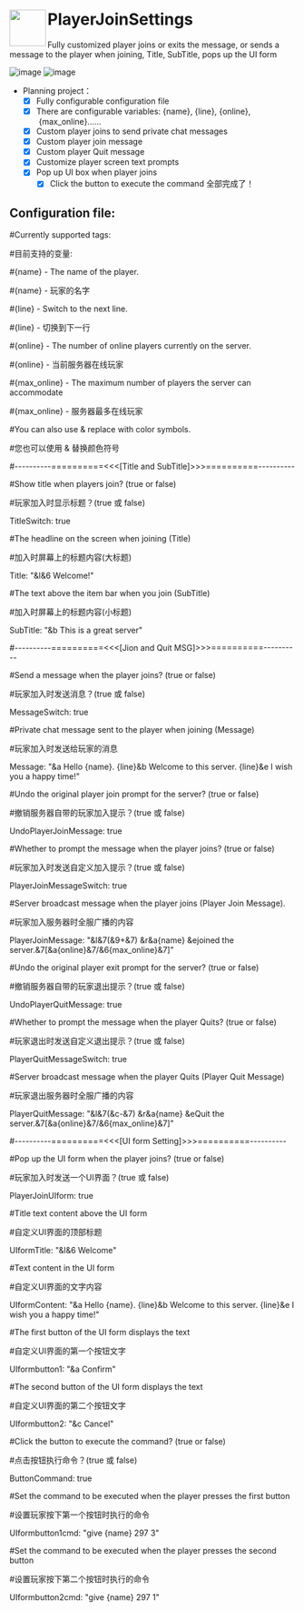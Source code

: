 <h1>PlayerJoinSettings<img src="https://github.com/Anders233/PlayerJoinSettings/blob/master/icon.png" height="64" width="64" align="left"></img></h1>

Fully customized player joins or exits the message, 
or sends a message to the player when joining, Title, SubTitle, pops up the UI form

![image](https://github.com/Anders233/PlayerJoinSettings/blob/master/Demonstration.png)
![image](https://github.com/Anders233/PlayerJoinSettings/blob/master/Demonstration1.png)

- Planning project：
  - [x] Fully configurable configuration file
  - [x] There are configurable variables: {name}, {line}, {online},
 {max_online}......
  - [x]	Custom player joins to send private chat messages
  - [x]	Custom player join message
  - [x]	Custom player Quit message
  - [x]	Customize player screen text prompts
  - [x]	Pop up UI box when player joins
    - [x] Click the button to execute the command
   全部完成了！

Configuration file:
---

#Currently supported tags:

#目前支持的变量:

#{name}          - The name of the player.

#{name}          - 玩家的名字

#{line}          - Switch to the next line.

#{line}          - 切换到下一行

#{online}        - The number of online players currently on the server.

#{online}        - 当前服务器在线玩家

#{max_online}    - The maximum number of players the server can accommodate

#{max_online}    - 服务器最多在线玩家

#You can also use & replace with color symbols.

#您也可以使用 & 替换颜色符号

#----------==========<<<[Title and SubTitle]>>>==========----------

#Show title when players join? (true or false)

#玩家加入时显示标题？(true 或 false)

TitleSwitch: true

#The headline on the screen when joining (Title)

#加入时屏幕上的标题内容(大标题)

Title: "&l&6 Welcome!"

#The text above the item bar when you join (SubTitle)

#加入时屏幕上的标题内容(小标题)

SubTitle: "&b This is a great server"

#----------==========<<<[Jion and Quit MSG]>>>==========----------

#Send a message when the player joins? (true or false)

#玩家加入时发送消息？(true 或 false)

MessageSwitch: true

#Private chat message sent to the player when joining (Message)

#玩家加入时发送给玩家的消息

Message: "&a Hello {name}. {line}&b Welcome to this server. {line}&e I wish you a happy time!"

#Undo the original player join prompt for the server? (true or false)

#撤销服务器自带的玩家加入提示？(true 或 false)

UndoPlayerJoinMessage: true

#Whether to prompt the message when the player joins? (true or false)

#玩家加入时发送自定义加入提示？(true 或 false)

PlayerJoinMessageSwitch: true

#Server broadcast message when the player joins (Player Join Message).

#玩家加入服务器时全服广播的内容

PlayerJoinMessage: "&l&7(&9+&7) &r&a{name} &ejoined the server.&7[&a{online}&7/&6{max_online}&7]"

#Undo the original player exit prompt for the server? (true or false)

#撤销服务器自带的玩家退出提示？(true 或 false)

UndoPlayerQuitMessage: true

#Whether to prompt the message when the player Quits? (true or false)

#玩家退出时发送自定义退出提示？(true 或 false)

PlayerQuitMessageSwitch: true

#Server broadcast message when the player Quits (Player Quit Message)

#玩家退出服务器时全服广播的内容

PlayerQuitMessage: "&l&7(&c-&7) &r&a{name} &eQuit the server.&7[&a{online}&7/&6{max_online}&7]"

#----------==========<<<[UI form Setting]>>>==========----------

#Pop up the UI form when the player joins? (true or false)

#玩家加入时发送一个UI界面？(true 或 false)

PlayerJoinUIform: true

#Title text content above the UI form

#自定义UI界面的顶部标题

UIformTitle: "&l&6 Welcome"

#Text content in the UI form

#自定义UI界面的文字内容

UIformContent: "&a Hello {name}. {line}&b Welcome to this server. {line}&e I wish you a happy time!"

#The first button of the UI form displays the text

#自定义UI界面的第一个按钮文字

UIformbutton1: "&a Confirm"

#The second button of the UI form displays the text

#自定义UI界面的第二个按钮文字

UIformbutton2: "&c Cancel"

#Click the button to execute the command? (true or false)

#点击按钮执行命令？(true 或 false)

ButtonCommand: true

#Set the command to be executed when the player presses the first button

#设置玩家按下第一个按钮时执行的命令

UIformbutton1cmd: "give {name} 297 3"

#Set the command to be executed when the player presses the second button

#设置玩家按下第二个按钮时执行的命令

UIformbutton2cmd: "give {name} 297 1"
